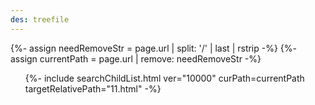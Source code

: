 ```yaml
---
des: treefile
---
```


{%- assign needRemoveStr = page.url |  split: '/' | last | rstrip -%}
{%- assign currentPath = page.url | remove: needRemoveStr -%}

<ul>
    {%- include searchChildList.html ver="10000" curPath=currentPath targetRelativePath="11.html" -%}
    <!-- {%- include searchChildList.html path="2.html" ver="8.6" -%}
    {%- include searchChildList.html path="3.html" ver="8.6" -%} -->
</ul>